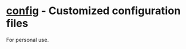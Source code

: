**[config](https://github.com/leighgarbs/config.git)** -
  Customized configuration files
==========================================================

For personal use.
